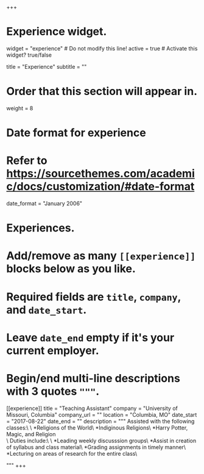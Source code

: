 +++
# Experience widget.
widget = "experience"  # Do not modify this line!
active = true  # Activate this widget? true/false

title = "Experience"
subtitle = ""

# Order that this section will appear in.
weight = 8

# Date format for experience
#   Refer to https://sourcethemes.com/academic/docs/customization/#date-format
date_format = "January 2006"

# Experiences.
#   Add/remove as many `[[experience]]` blocks below as you like.
#   Required fields are `title`, `company`, and `date_start`.
#   Leave `date_end` empty if it's your current employer.
#   Begin/end multi-line descriptions with 3 quotes `"""`.
[[experience]]
  title = "Teaching Assistant"
  company = "University of Missouri, Columbia"
  company_url = ""
  location = "Columbia, MO"
  date_start = "2017-08-22"
  date_end = ""
  description = """
  Assisted with the following classes:\\
  \\
  *Religions of the World\\
  *Indiginous Religions\\
  *Harry Potter, Magic, and Religion\
  \\
  Duties include:\\
  \\
  *Leading weekly discusssion groups\\
  *Assist in creation of syllabus and class material\\
  *Grading assignments in timely manner\\
  *Lecturing on areas of research for the entire class\\
  
  """
+++
